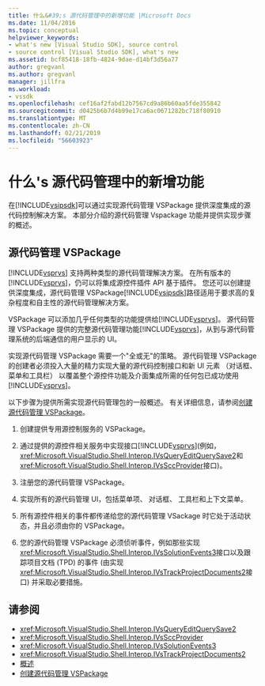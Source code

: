 ```yaml
---
title: 什么&#39;s 源代码管理中的新增功能 |Microsoft Docs
ms.date: 11/04/2016
ms.topic: conceptual
helpviewer_keywords:
- what's new [Visual Studio SDK], source control
- source control [Visual Studio SDK], what's new
ms.assetid: bcf85418-18fb-4824-9dae-d14bf3d56a77
author: gregvanl
ms.author: gregvanl
manager: jillfra
ms.workload:
- vssdk
ms.openlocfilehash: cef16af2fabd12b7567cd9a86b60aa5fde355842
ms.sourcegitcommit: d0425b6b7d4b99e17ca6ac0671282bc718f80910
ms.translationtype: MT
ms.contentlocale: zh-CN
ms.lasthandoff: 02/21/2019
ms.locfileid: "56603923"
---
```

# <a name="what39s-new-in-source-control"></a>什么&#39;s 源代码管理中的新增功能
在[!INCLUDE[vsipsdk](../../extensibility/includes/vsipsdk_md.md)]可以通过实现源代码管理 VSPackage 提供深度集成的源代码控制解决方案。 本部分介绍的源代码管理 Vspackage 功能并提供实现步骤的概述。

## <a name="the-source-control-vspackage"></a>源代码管理 VSPackage
 [!INCLUDE[vsprvs](../../code-quality/includes/vsprvs_md.md)] 支持两种类型的源代码管理解决方案。 在所有版本的[!INCLUDE[vsprvs](../../code-quality/includes/vsprvs_md.md)]，仍可以将集成源控件插件 API 基于插件。 您还可以创建提供深度集成，源代码管理 VSPackage[!INCLUDE[vsipsdk](../../extensibility/includes/vsipsdk_md.md)]路径适用于要求高的复杂程度和自主性的源代码管理解决方案。

 VSPackage 可以添加几乎任何类型的功能提供给[!INCLUDE[vsprvs](../../code-quality/includes/vsprvs_md.md)]。 源代码管理 VSPackage 提供的完整源代码管理功能[!INCLUDE[vsprvs](../../code-quality/includes/vsprvs_md.md)]，从到与源代码管理系统的后端通信的用户显示的 UI。

 实现源代码管理 VSPackage 需要一个"全或无"的策略。 源代码管理 VSPackage 的创建者必须投入大量的精力实现大量的源代码控制接口和新 UI 元素 （对话框、 菜单和工具栏） 以覆盖整个源控件功能及介面集成所需的任何包已成功使用[!INCLUDE[vsprvs](../../code-quality/includes/vsprvs_md.md)]。

 以下步骤为提供所需实现源代码管理包的一般概述。 有关详细信息，请参阅[创建源代码管理 VSPackage](../../extensibility/internals/creating-a-source-control-vspackage.md)。

1. 创建提供专用源控制服务的 VSPackage。

2. 通过提供的源控件相关服务中实现接口[!INCLUDE[vsprvs](../../code-quality/includes/vsprvs_md.md)](例如，<xref:Microsoft.VisualStudio.Shell.Interop.IVsQueryEditQuerySave2>和<xref:Microsoft.VisualStudio.Shell.Interop.IVsSccProvider>接口)。

3. 注册您的源代码管理 VSPackage。

4. 实现所有的源代码管理 UI，包括菜单项、 对话框、 工具栏和上下文菜单。

5. 所有源控件相关的事件都传递给您的源代码管理 VSackage 时它处于活动状态，并且必须由你的 VSPackage。

6. 您的源代码管理 VSPackage 必须侦听事件，例如那些实现<xref:Microsoft.VisualStudio.Shell.Interop.IVsSolutionEvents3>接口以及跟踪项目文档 (TPD) 的事件 (由实现<xref:Microsoft.VisualStudio.Shell.Interop.IVsTrackProjectDocuments2>接口) 并采取必要措施。

## <a name="see-also"></a>请参阅
- <xref:Microsoft.VisualStudio.Shell.Interop.IVsQueryEditQuerySave2>
- <xref:Microsoft.VisualStudio.Shell.Interop.IVsSccProvider>
- <xref:Microsoft.VisualStudio.Shell.Interop.IVsSolutionEvents3>
- <xref:Microsoft.VisualStudio.Shell.Interop.IVsTrackProjectDocuments2>
- [概述](../../extensibility/internals/source-control-integration-overview.md)
- [创建源代码管理 VSPackage](../../extensibility/internals/creating-a-source-control-vspackage.md)